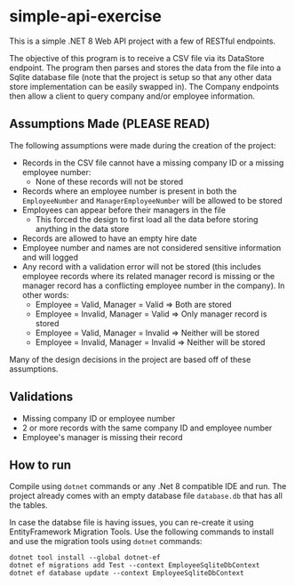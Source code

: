 # simple-api-exercise

This is a simple .NET 8 Web API project with a few of RESTful endpoints.

The objective of this program is to receive a CSV file via its DataStore endpoint. The program then parses and stores the data from the file into a Sqlite database file (note that the project is setup so that any other data store implementation can be easily swapped in). The Company endpoints then allow a client to query company and/or employee information.

## Assumptions Made (PLEASE READ)

The following assumptions were made during the creation of the project:

* Records in the CSV file cannot have a missing company ID or a missing employee number:
    * None of these records will not be stored
* Records where an employee number is present in both the `EmployeeNumber` and `ManagerEmployeeNumber` will be allowed to be stored
* Employees can appear before their managers in the file
    * This forced the design to first load all the data before storing anything in the data store
* Records are allowed to have an empty hire date
* Employee number and names are not considered sensitive information and will logged
* Any record with a validation error will not be stored (this includes employee records where its related manager record is missing or the manager record has a conflicting employee number in the company). In other words:
    * Employee = Valid, Manager = Valid => Both are stored
    * Employee = Invalid, Manager = Valid => Only manager record is stored
    * Employee = Valid, Manager = Invalid => Neither will be stored
    * Employee = Invalid, Manager = Invalid => Neither will be stored

Many of the design decisions in the project are based off of these assumptions.

## Validations

* Missing company ID or employee number
* 2 or more records with the same company ID and employee number
* Employee's manager is missing their record

## How to run

Compile using `dotnet` commands or any .Net 8 compatible IDE and run. The project already comes with an empty database file `database.db` that has all the tables.

In case the databse file is having issues, you can re-create it using EntityFramework Migration Tools. Use the following commands to install and use the migration tools using `dotnet` commands:

```
dotnet tool install --global dotnet-ef
dotnet ef migrations add Test --context EmployeeSqliteDbContext
dotnet ef database update --context EmployeeSqliteDbContext
```